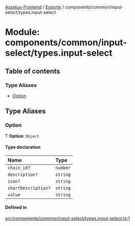 [Assetux-Frontend](../README.md) / [Exports](../modules.md) / components/common/input-select/types.input-select

# Module: components/common/input-select/types.input-select

## Table of contents

### Type Aliases

- [Option](components_common_input_select_types_input_select.md#option)

## Type Aliases

### Option

Ƭ **Option**: `Object`

#### Type declaration

| Name | Type |
| :------ | :------ |
| `chain_id?` | `number` |
| `description?` | `string` |
| `icon?` | `string` |
| `shortDescription?` | `string` |
| `value` | `string` |

#### Defined in

[src/components/common/input-select/types.input-select.ts:1](https://github.com/ASSETUX/frontend/blob/9a68660/src/components/common/input-select/types.input-select.ts#L1)
